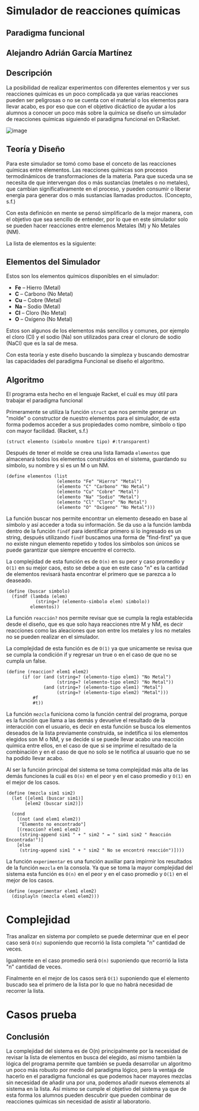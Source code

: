 # Simulador de reacciones químicas
## Paradigma funcional
## Alejandro Adrián García Martínez
## Descripción
La posibilidad de realizar experimentos con diferentes elementos y ver sus reacciones químicas es un poco complicada ya que varias reacciones pueden ser peligrosas o no se cuenta con el material o los elementos para llevar acabo, es por eso que con el objetivo dicáctico de ayudar a los alumnos a conocer un poco más sobre la química se diseño un simulador de reacciones químicas siguiendo el paradigma funcional en DrRacket.

![image](https://github.com/user-attachments/assets/1cffa6f2-2840-4a09-9b40-34dad1589c43)

## Teoría y Diseño
Para este simulador se tomó como base el conceto de las reacciones químicas entre elementos. 
Las reacciones químicas son procesos termodinámicos de transformaciones de la materia. Para que suceda una se necesita de que intervengan dos o más sustancias (metales o no metales), que cambian significativamente en el proceso, y pueden consumir o liberar energía para generar dos o más sustancias llamadas productos. (Concepto, s.f.)

Con esta definicón en mente se pensó simplificarlo de la mejor manera, con el objetivo que sea sencillo de entender, por lo que en este simulador solo se pueden hacer reacciones entre elemenos Metales (M) y No Metales (NM).

La lista de elementos es la siguiente:
## Elementos del Simulador

Estos son los elementos químicos disponibles en el simulador:
- **Fe** – Hierro (Metal)
- **C** – Carbono (No Metal)
- **Cu** – Cobre (Metal)
- **Na** – Sodio (Metal)
- **Cl** – Cloro (No Metal)
- **O** – Oxígeno (No Metal)

Estos son algunos de los elementos más sencillos y comunes, por ejemplo el cloro (Cl) y el sodio (Na) son utilizados para crear el cloruro de sodio (NaCl) que es la sal de mesa.

Con esta teoría y este diseño buscando la simpleza y buscando demostrar las capacidades del paradigma Funcional se diseño el algoritmo.

## Algoritmo

El programa esta hecho en el lenguaje Racket, el cuál es muy útil para trabajar el paradigma funcional

Primeramente se utiliza la función ``` struct ``` que nos permite generar un "molde" o constructor de nuestro elementos para el simulador, de esta forma podemos acceder a sus propiedades como nombre, símbolo o tipo con mayor facilidad. (Racket, s.f.)

```
(struct elemento (simbolo nnombre tipo) #:transparent)
```

Después de tener el molde se crea una lista llamada ```elementos``` que almacenará todos los elementos construidos en el sistema, guardando su símbolo, su nombre y si es un M o un NM.
```
(define elementos (list
                   (elemento "Fe" "Hierro" "Metal")
                   (elemento "C" "Carbono" "No Metal")
                   (elemento "Cu" "Cobre" "Metal")
                   (elemento "Na" "Sodio" "Metal")
                   (elemento "Cl" "Cloro" "No Metal")
                   (elemento "O" "Oxígeno" "No Metal")))
```
La función buscar nos permite encontrar un elemento deseado en base al símbolo y así acceder a toda su información. Se da uso a la función lambda dentro de la función ```findf``` para identificar primero si lo ingresado es un string, después utilizando ```findf``` buscamos una forma de "find-first" ya que no existe ningun elemento repetido y todos los símbolos son únicos se puede garantizar que siempre encuentre el correcto.

La complejidad de esta función es de ```O(n)``` en su peor y caso promedio y ```O(1)``` en su mejor caos, esto se debe a que en este caso "n" es la cantidad de elementos revisará hasta encontrar el primero que se parezca a lo deaseado.

```
(define (buscar simbolo)
  (findf (lambda (elem) 
           (string=? (elemento-simbolo elem) simbolo))
         elementos))
```


La función ```reacción?``` nos permite revisar que se cumpla la regla establecida desde el diseño, que es que solo haya reacciones ntre M y NM, es decir reacciones como las aleaciones que son entre los metales y los no metales no se pueden realizar en el simulador.

La complejidad de esta función es de ```O(1)``` ya que unicamente se revisa que se cumpla la condición if y regresar un true o en el caso de que no se cumpla un false.

```
(define (reaccion? elem1 elem2)
      (if (or (and (string=? (elemento-tipo elem1) "No Metal") 
                   (string=? (elemento-tipo elem2) "No Metal"))
              (and (string=? (elemento-tipo elem1) "Metal") 
                   (string=? (elemento-tipo elem2) "Metal")))
          #f
          #t))
```
La función ```mezcla``` funiciona como la función central del programa, porque es la función que llama a las demás y devuelve el resultado de la interacción con el usuario, es decir en esta función se busca los elementos deseados de la lista previamente construida, se indetifica si los elementos elegidos son M o NM, y se decide si se puede llevar acabo una reacción química entre ellos, en el caso de que si se imprime el resultado de la combinación y en el caso de que no solo se le notifica al usuario que no se ha podido llevar acabo.

Al ser la función principal del sistema se toma complejidad más alta de las demás funciones la cuál es ```O(n)``` en el peor y en el caso promedio y ```O(1)``` en el mejor de los casos.

```
(define (mezcla sim1 sim2)
  (let ([elem1 (buscar sim1)]
       [elem2 (buscar sim2)])

  (cond
    [(not (and elem1 elem2))
     "Elemento no encontrado"]
    [(reaccion? elem1 elem2)
     (string-append sim1 " + " sim2 " = " sim1 sim2 " Reacción Encontrada!")]
    [else
     (string-append sim1 " + " sim2 " No se encontró reacción")])))
```

La función ```experimentar``` es una función auxiliar para impirmir los resultados de la función ```mezcla``` en la consola.
Ya que se toma la mayor complejidad del sistema esta función es ```O(n)``` en el peor y en el caso promedio y ```O(1)``` en el mejor de los casos.

```
(define (experimentar elem1 elem2)
  (displayln (mezcla elem1 elem2)))
```

# Complejidad 
Tras analizar en sistema por completo se puede determinar que en el peor caso será ```O(n)``` suponiendo que recorrió la lista completa "n" cantidad de veces.

Igualmente en el caso promedio será ```O(n)``` suponiendo que recorrió la lista "n" cantidad de veces.

Finalmente en el mejor de los casos será ```O(1)```  suponiendo que el elemento buscado sea el primero de la lista por lo que no habrá necesidad de recorrer la lista.

# Casos prueba

## Conclusión
La complejidad del sistema es de O(n) principalmente por la necesidad de revisar la lista de elementos en busca del elegido, así mismo también la lógica del programa permite que también se pueda desarrollar un algoritmo un poco más robusto por medio del paradigma lógico, pero la ventaja de hacerlo en el paradigma funcional es que podemos hacer mayores mezclas sin necesidad de añadir una por una, podemos añadir nuevos elemenots al sistema en la lista.
Así mismo se cumple el objetivo del sistema ya que de esta forma los alumnos pueden descubrir que pueden combinar de reacciones químicas sin necesidad de asistir al laboratorio.

